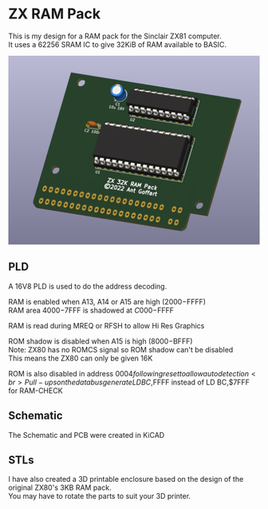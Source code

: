 # ZX RAM Pack
This is my design for a RAM pack for the Sinclair ZX81 computer.
<br>It uses a 62256 SRAM IC to give 32KiB of RAM available to BASIC.

<picture><img src="/KiCad/ZX RAM Pack V2.png"></picture>

## PLD
A 16V8 PLD is used to do the address decoding.

RAM is enabled when A13, A14 or A15 are high ($2000-$FFFF)
<br>RAM area $4000-$7FFF is shadowed at $C000-$FFFF

RAM is read during MREQ or RFSH to allow Hi Res Graphics

ROM shadow is disabled when A15 is high ($8000-$BFFF)
<br>Note: ZX80 has no ROMCS signal so ROM shadow can't be disabled
<br>This means the ZX80 can only be given 16K

ROM is also disabled in address $0004 following reset to allow auto detection
<br>Pull-ups on the data bus generate LD BC,$FFFF instead of LD BC,$7FFF for RAM-CHECK

## Schematic
The Schematic and PCB were created in KiCAD

## STLs
I have also created a 3D printable enclosure based on the design of the original ZX80's 3KB RAM pack.
<br>You may have to rotate the parts to suit your 3D printer.
